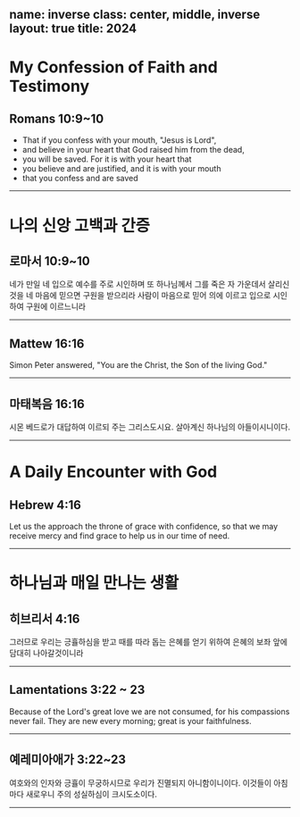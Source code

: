 name: inverse
class: center, middle, inverse
layout: true
title: 2024
---

# My Confession of Faith and Testimony

## Romans 10:9~10

* That if you confess with your mouth, "Jesus is Lord",
* and believe in your heart that God raised him from the dead,
* you will be saved. For it is with your heart that
* you believe and are justified, and it is with your mouth
* that you confess and are saved

---

# 나의 신앙 고백과 간증

## 로마서 10:9~10

네가 만일 네 입으로 예수를 주로 시인하며 또 하나님께서 그를 죽은 자 가운데서 살리신 것을
네 마음에 믿으면 구원을 받으리라 사람이 마음으로 믿어 의에 이르고 입으로 시인하여 구원에
이르느니라

---

## Mattew 16:16

Simon Peter answered, "You are the Christ, the Son of the living God."

---

## 마태복음 16:16

시몬 베드로가 대답하여 이르되 주는 그리스도시요. 살아계신 하나님의 아들이시니이다.

---

# A Daily Encounter with God

## Hebrew 4:16

Let us the approach the throne of grace with confidence, so that we may receive mercy and find grace to help us in our time of need.

---

# 하나님과 매일 만나는 생활

## 히브리서 4:16

그러므로 우리는 긍휼하심을 받고 때를 따라 돕는 은혜를 얻기 위하여 은혜의 보좌 앞에 담대히 나아갈것이니라

---

## Lamentations 3:22 ~ 23

Because of the Lord's great love we are not consumed, for his compassions never fail.
They are new every morning; great is your faithfulness.

---

## 예레미아애가 3:22~23

여호와의 인자와 긍휼이 무궁하시므로 우리가 진멸되지 아니함이니이다.
이것들이 아침마다 새로우니 주의 성실하심이 크시도소이다.

---
